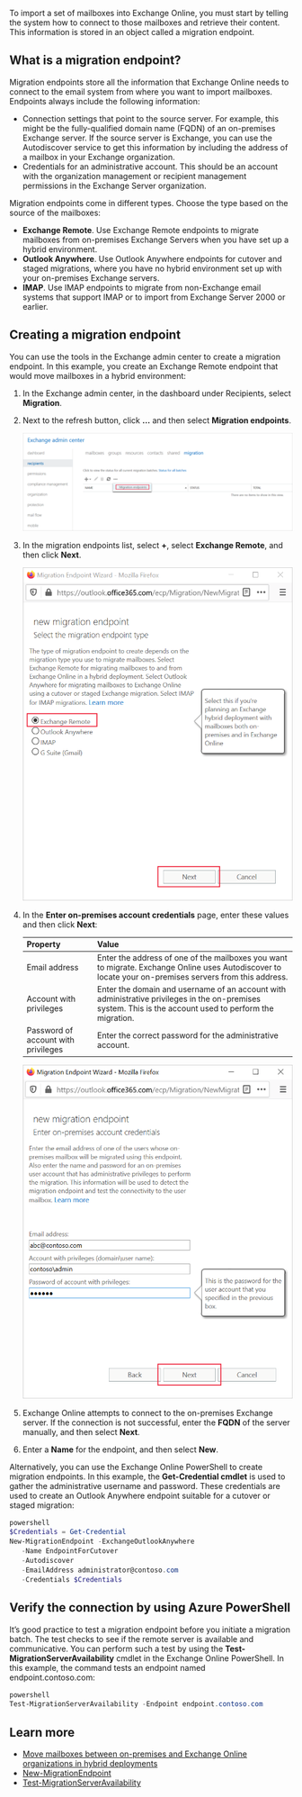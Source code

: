 To import a set of mailboxes into Exchange Online, you must start by telling the system how to connect to those mailboxes and retrieve their content. This information is stored in an object called a migration endpoint.

## What is a migration endpoint?

Migration endpoints store all the information that Exchange Online needs to connect to the email system from where you want to import mailboxes. Endpoints always include the following information:

- Connection settings that point to the source server. For example, this might be the fully-qualified domain name (FQDN) of an on-premises Exchange server. If the source server is Exchange, you can use the Autodiscover service to get this information by including the address of a mailbox in your Exchange organization.
- Credentials for an administrative account. This should be an account with the organization management or recipient management permissions in the Exchange Server organization.

Migration endpoints come in different types. Choose the type based on the source of the mailboxes:

- **Exchange Remote**. Use Exchange Remote endpoints to migrate mailboxes from on-premises Exchange Servers when you have set up a hybrid environment. 
- **Outlook Anywhere**. Use Outlook Anywhere endpoints for cutover and staged migrations, where you have no hybrid environment set up with your on-premises Exchange servers.
- **IMAP**. Use IMAP endpoints to migrate from non-Exchange email systems that support IMAP or to import from Exchange Server 2000 or earlier.

## Creating a migration endpoint

You can use the tools in the Exchange admin center to create a migration endpoint. In this example, you create an Exchange Remote endpoint that would move mailboxes in a hybrid environment:

1. In the Exchange admin center, in the dashboard under Recipients, select **Migration**.
2. Next to the refresh button, click **…** and then select **Migration endpoints**.

   ![Select migration endpoints](../media/migration-endpoints.png)

3. In the migration endpoints list, select **+**, select **Exchange Remote**, and then click **Next**.

   ![Select Exchange Remote](../media/exchange-remote.png)

4. In the **Enter on-premises account credentials** page, enter these values and then click **Next**:

   | Property  |  Value |
   |---|---|
   | Email address  | Enter the address of one of the mailboxes you want to migrate. Exchange Online uses Autodiscover to locate your on-premises servers from this address.  |
   | Account with privileges  | Enter the domain and username of an account with administrative privileges in the on-premises system. This is the account used to perform the migration.  |
   | Password of account with privileges  | Enter the correct password for the administrative account.  |

   ![Migration Endpoint Wizard](../media/migration-endpoint-wizard.png)

5. Exchange Online attempts to connect to the on-premises Exchange server. If the connection is not successful, enter the **FQDN** of the server manually, and then select **Next**.
6. Enter a **Name** for the endpoint, and then select **New**.

Alternatively, you can use the Exchange Online PowerShell to create migration endpoints. In this example, the **Get-Credential cmdlet** is used to gather the administrative username and password. These credentials are used to create an Outlook Anywhere endpoint suitable for a cutover or staged migration:

```powershell
powershell
$Credentials = Get-Credential 
New-MigrationEndpoint -ExchangeOutlookAnywhere 
   -Name EndpointForCutover 
   -Autodiscover 
   -EmailAddress administrator@contoso.com 
   -Credentials $Credentials
```

## Verify the connection by using Azure PowerShell

It’s good practice to test a migration endpoint before you initiate a migration batch. The test checks to see if the remote server is available and communicative. You can perform such a test by using the **Test-MigrationServerAvailability** cmdlet in the Exchange Online PowerShell. In this example, the command tests an endpoint named endpoint.contoso.com: 

```powershell
powershell
Test-MigrationServerAvailability -Endpoint endpoint.contoso.com
```

## Learn more

- [Move mailboxes between on-premises and Exchange Online organizations in hybrid deployments](https://docs.microsoft.com/Exchange/hybrid-deployment/move-mailboxes?azure-portal=true)
- [New-MigrationEndpoint](https://docs.microsoft.com/powershell/module/exchange/move-and-migration/new-migrationendpoint?view=exchange-ps&azure-portal=true)
- [Test-MigrationServerAvailability](https://docs.microsoft.com/powershell/module/exchange/move-and-migration/test-migrationserveravailability?view=exchange-ps&azure-portal=true)
